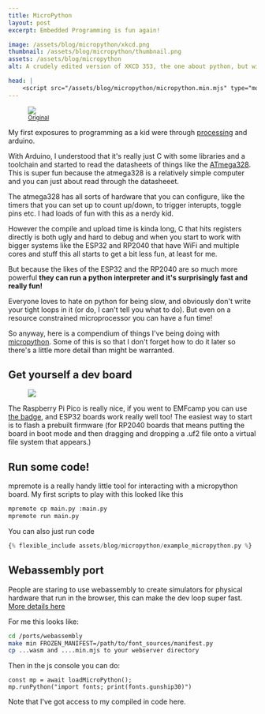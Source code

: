 ```yaml
---
title: MicroPython
layout: post
excerpt: Embedded Programming is fun again!

image: /assets/blog/micropython/xkcd.png
thumbnail: /assets/blog/micropython/thumbnail.png
assets: /assets/blog/micropython
alt: A crudely edited version of XKCD 353, the one about python, but with a greek letter mu stuck in front of "python".

head: |
    <script src="/assets/blog/micropython/micropython.min.mjs" type="module"></script>
---
```


<figure style="width:max(300px, 100%);">
<img src="{{page.assets}}/xkcd.png"/>
<figcaption>
<small><a href = "https://xkcd.com/353/">Original</a></small>
</figcaption>
</figure>

My first exposures to programming as a kid were through [processing](https://processing.org/) and arduino. 

With Arduino, I understood that it's really just C with some libraries and a toolchain and started to read the datasheets of things like the [ATmega328][atmega328_datasheet]. This is super fun because the atmega328 is a relatively simple computer and you can just about read through the datasheeet. 

The atmega328 has all sorts of hardware that you can configure, like the timers that you can set up to count up/down, to trigger interupts, toggle pins etc. I had loads of fun with this as a nerdy kid. 

However the compile and upload time is kinda long, C that hits registers directly is both ugly and hard to debug and when you start to work with bigger systems like the ESP32 and RP2040 that have WiFi and multiple cores and stuff this all starts to get a bit less fun, at least for me. 

But because the likes of the ESP32 and the RP2040 are so much more powerful **they can run a python interpreter and it's surprisingly fast and really fun!**

Everyone loves to hate on python for being slow, and obviously don't write your tight loops in it (or do, I can't tell you what to do). But even on a resource constrained microprocessor you can have a fun time!

So anyway, here is a compendium of things I've being doing with [micropython][micropython]. Some of this is so that I don't forget how to do it later so there's a little more detail than might be warranted. 

[micropython]: https://micropython.org/
[atmega328_datasheet]: https://ww1.microchip.com/downloads/en/DeviceDoc/40001906A.pdf

## Get yourself a dev board

<figure style="width:max(300px, 100%);">
<img src="{{page.assets}}/four_picos.jpg"/>
</figure>

The Raspberry Pi Pico is really nice, if you went to EMFcamp you can use [the badge][badge], and ESP32 boards work really well too! The easiest way to start is to flash a prebuilt firmware (for RP2040 boards that means putting the board in boot mode and then dragging and dropping a .uf2 file onto a virtual file system that appears.)

[badge]: https://tildagon.badge.emfcamp.org/

## Run some code!

mpremote is a really handy little tool for interacting with a micropython board. My first scripts to play with this looked like this
```sh
mpremote cp main.py :main.py
mpremote run main.py
```
You can also just run code 

```python
{% flexible_include assets/blog/micropython/example_micropython.py %}
```


## Webassembly port 

People are staring to use webassembly to create simulators for physical hardware that run in the browser, this can make the dev loop super fast. [More details here](https://github.com/micropython/micropython/blob/master/ports/webassembly/README.md)

For me this looks like:
```sh
cd /ports/webassembly
make min FROZEN_MANIFEST=/path/to/font_sources/manifest.py
cp ...wasm and ....min.mjs to your webserver directory
```

Then in the js console you can do:
```
const mp = await loadMicroPython();
mp.runPython("import fonts; print(fonts.gunship30)")
```

Note that I've got access to my compiled in code here. 

<script src="{{page.assets}}/cm6.bundle.min.js"></script>
<script src="{{page.assets}}/simulator.js" type = "module"></script>

<usbc-power-supply-simulator></usbc-power-supply-simulator>